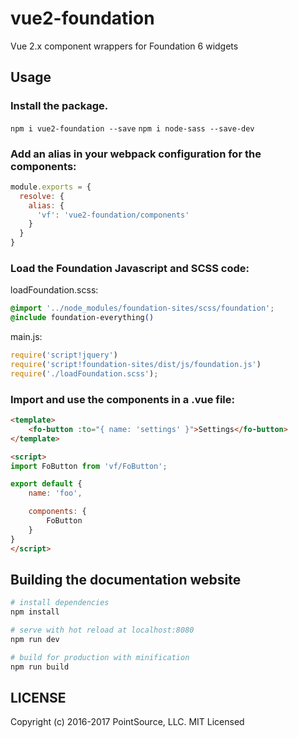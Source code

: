 # vue2-foundation

Vue 2.x component wrappers for Foundation 6 widgets

## Usage

### Install the package.

`npm i vue2-foundation --save`
`npm i node-sass --save-dev`

### Add an alias in your webpack configuration for the components:

``` javascript
module.exports = {
  resolve: {
    alias: {
      'vf': 'vue2-foundation/components'
    }
  }
}
```

### Load the Foundation Javascript and SCSS code:

loadFoundation.scss:
``` CSS
@import '../node_modules/foundation-sites/scss/foundation';
@include foundation-everything()
```

main.js:
``` javascript
require('script!jquery')
require('script!foundation-sites/dist/js/foundation.js')
require('./loadFoundation.scss');
```

### Import and use the components in a .vue file:

``` html
<template>
	<fo-button :to="{ name: 'settings' }">Settings</fo-button>
</template>

<script>
import FoButton from 'vf/FoButton';

export default {
	name: 'foo',

	components: {
		FoButton
	}
}
</script>
```

## Building the documentation website

``` bash
# install dependencies
npm install

# serve with hot reload at localhost:8080
npm run dev

# build for production with minification
npm run build
```

## LICENSE

Copyright (c) 2016-2017 PointSource, LLC.
MIT Licensed

